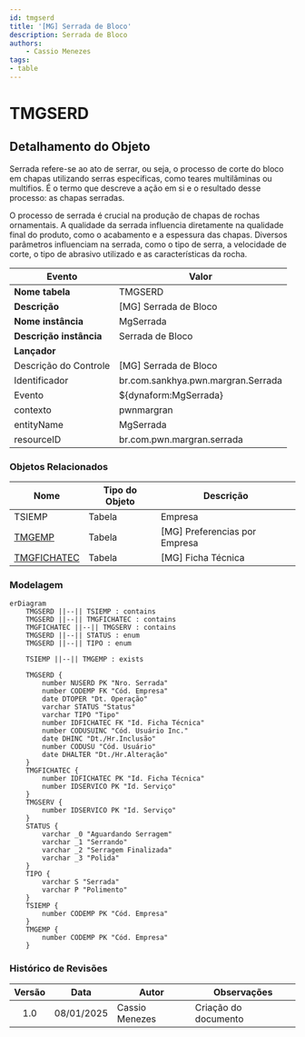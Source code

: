 ```yaml
---
id: tmgserd
title: '[MG] Serrada de Bloco'
description: Serrada de Bloco
authors:
    - Cassio Menezes
tags: 
- table
---
```

# TMGSERD

## Detalhamento do Objeto

Serrada refere-se ao ato de serrar, ou seja, o processo de corte do bloco em chapas utilizando serras específicas, como teares multilâminas ou multifios. É o termo que descreve a ação em si e o resultado desse processo: as chapas serradas.

O processo de serrada é crucial na produção de chapas de rochas ornamentais. A qualidade da serrada influencia diretamente na qualidade final do produto, como o acabamento e a espessura das chapas. Diversos parâmetros influenciam na serrada, como o tipo de serra, a velocidade de corte, o tipo de abrasivo utilizado e as características da rocha.

| Evento | Valor |
|--|--|
| **Nome tabela** | TMGSERD |
| **Descrição** | [MG] Serrada de Bloco |
| **Nome instância** | MgSerrada |
| **Descrição instância** | Serrada de Bloco |
| **Lançador** |
| Descrição do Controle | [MG] Serrada de Bloco |
| Identificador | br.com.sankhya.pwn.margran.Serrada |
| Evento | ${dynaform:MgSerrada} |
| contexto | pwnmargran |
| entityName | MgSerrada |
| resourceID | br.com.pwn.margran.serrada |

### Objetos Relacionados

| Nome | Tipo do Objeto | Descrição |
|--|--|--|
| TSIEMP | Tabela | Empresa |
| [TMGEMP](TMGEMP.md) | Tabela | [MG] Preferencias por Empresa |
| [TMGFICHATEC](TMGFICHATEC.md) | Tabela | [MG] Ficha Técnica |

### Modelagem

```mermaid
erDiagram
    TMGSERD ||--|| TSIEMP : contains
    TMGSERD ||--|| TMGFICHATEC : contains
    TMGFICHATEC ||--|| TMGSERV : contains
    TMGSERD ||--|| STATUS : enum
    TMGSERD ||--|| TIPO : enum
    
    TSIEMP ||--|| TMGEMP : exists

    TMGSERD {
        number NUSERD PK "Nro. Serrada"
        number CODEMP FK "Cód. Empresa"
        date DTOPER "Dt. Operação"
        varchar STATUS "Status"
        varchar TIPO "Tipo"
        number IDFICHATEC FK "Id. Ficha Técnica"
        number CODUSUINC "Cód. Usuário Inc."
        date DHINC "Dt./Hr.Inclusão"
        number CODUSU "Cód. Usuário"
        date DHALTER "Dt./Hr.Alteração"
    }
    TMGFICHATEC {
        number IDFICHATEC PK "Id. Ficha Técnica"
		number IDSERVICO PK "Id. Serviço"
    }
	TMGSERV {
		number IDSERVICO PK "Id. Serviço"
	}
    STATUS {
        varchar _0 "Aguardando Serragem"
        varchar _1 "Serrando"
        varchar _2 "Serragem Finalizada"
        varchar _3 "Polida"
	}
    TIPO {
        varchar S "Serrada"
        varchar P "Polimento"
	}
    TSIEMP {
        number CODEMP PK "Cód. Empresa"
    }
    TMGEMP {
        number CODEMP PK "Cód. Empresa"
    }
```

### Histórico de Revisões

| Versão | Data | Autor | Observações |
|:--:|:--:|--|--|
| 1.0 | 08/01/2025 | Cassio Menezes | Criação do documento |
